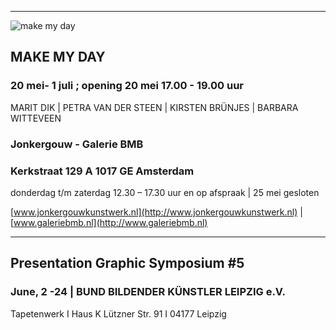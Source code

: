 


---
![make my day](https://c1.staticflickr.com/5/4158/34434798435_1d36017762_m.jpg)


## MAKE MY DAY

### 20 mei- 1 juli ; opening 20 mei 17.00 - 19.00 uur

MARIT DIK | PETRA VAN DER STEEN | KIRSTEN BRÜNJES | BARBARA WITTEVEEN


### Jonkergouw - Galerie BMB

### Kerkstraat 129 A 1017 GE Amsterdam

donderdag t/m zaterdag 12.30 – 17.30 uur en op afspraak | 25 mei gesloten

[www.jonkergouwkunstwerk.nl](http://www.jonkergouwkunstwerk.nl) | [www.galeriebmb.nl](http://www.galeriebmb.nl)




---


## Presentation Graphic Symposium #5

### June, 2 -24 | BUND BILDENDER KÜNSTLER LEIPZIG e.V.
Tapetenwerk I Haus K
Lützner Str. 91 I 04177 Leipzig
